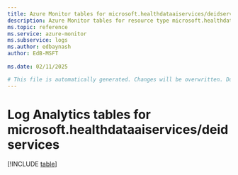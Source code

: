```yaml
---
title: Azure Monitor tables for microsoft.healthdataaiservices/deidservices
description: Azure Monitor tables for resource type microsoft.healthdataaiservices/deidservices
ms.topic: reference
ms.service: azure-monitor
ms.subservice: logs
ms.author: edbaynash
author: EdB-MSFT
   
ms.date: 02/11/2025

# This file is automatically generated. Changes will be overwritten. Do not change this file directly.
---
```


# Log Analytics tables for microsoft.healthdataaiservices/deidservices  

[!INCLUDE [table](~/reusable-content/ce-skilling/azure/includes/azure-monitor/reference/tables/microsoft-healthdataaiservices_deidservices-include.md)]

